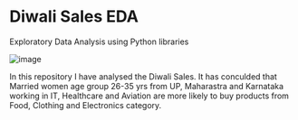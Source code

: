 # Diwali Sales EDA
Exploratory Data Analysis using Python libraries 

![image](https://github.com/user-attachments/assets/09e181c5-e794-4cf8-bbea-5567bf3e5f8f)

In this repository I have analysed the Diwali Sales. It has conculded that Married women age group 26-35 yrs from UP, Maharastra and Karnataka working in IT, Healthcare and Aviation are more likely to buy products from Food, Clothing and Electronics category.
